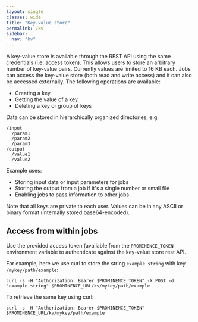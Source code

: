 ```yaml
---
layout: single
classes: wide
title: "Key-value store"
permalink: /kv
sidebar:
  nav: "kv"
---
```


A key-value store is available through the REST API using the same credentials (i.e. access token).
This allows users to
store an arbitrary number of key-value pairs. Currently values are limited to 16 KB each. Jobs can access the key-value store (both read and write access)
and it can also be accessed externally. The following operations are available:
* Creating a key
* Getting the value of a key
* Deleting a key or group of keys

Data can be stored in hierarchically organized directories, e.g.
```
/input
  /param1
  /param2
  /param3
/output
  /value1
  /value2
```

Example uses:
* Storing input data or input parameters for jobs
* Storing the output from a job if it's a single number or small file
* Enabling jobs to pass information to other jobs

Note that all keys are private to each user. Values can be in any ASCII or binary format (internally stored base64-encoded).

## Access from within jobs
Use the provided access token (available from the `PROMINENCE_TOKEN` environment variable to authenticate against the key-value
store rest API.

For example, here we use curl to store the string `example string` with key `/mykey/path/example`:
```
curl -s -H "Authorization: Bearer $PROMINENCE_TOKEN" -X POST -d "example string" $PROMINENCE_URL/kv/mykey/path/example
```
To retrieve the same key using curl:
```
curl -s -H "Authorization: Bearer $PROMINENCE_TOKEN" $PROMINENCE_URL/kv/mykey/path/example
```
